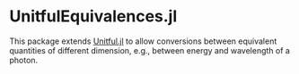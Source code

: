 # UnitfulEquivalences.jl

This package extends [Unitful.jl](https://github.com/PainterQubits/Unitful.jl) to allow conversions between equivalent quantities of different dimension, e.g., between energy and wavelength of a photon.
